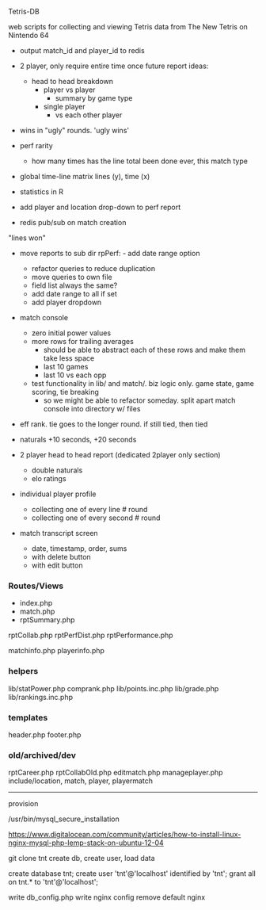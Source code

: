 Tetris-DB

web scripts for collecting and viewing Tetris data from The New Tetris on Nintendo 64

- output match_id and player_id to redis

- 2 player, only require entire time once
future report ideas:
  - head to head breakdown
    - player vs player
      - summary by game type
    - single player
      - vs each other player

- wins in "ugly" rounds. 'ugly wins'

- perf rarity
  - how many times has the line total been done ever, this match type

- global time-line matrix
  lines (y), time (x)

- statistics in R

- add player and location drop-down to perf report
- redis pub/sub on match creation

"lines won"

- move reports to sub dir
  rpPerf: - add date range option
    - refactor queries to reduce duplication
    - move queries to own file
    - field list always the same?
    - add date range to all if set
    - add player dropdown
- match console
  - zero initial power values
  - more rows for trailing averages
    - should be able to abstract each of these rows and make them take less space
    - last 10 games
    - last 10 vs each opp
  - test functionality in lib/ and match/. biz logic only. game state, game scoring, tie breaking
    - so we might be able to refactor someday. split apart match console into directory w/ files

- eff rank. tie goes to the longer round. if still tied, then tied
- naturals +10 seconds, +20 seconds

- 2 player head to head report (dedicated 2player only section)
  - double naturals
  - elo ratings

- individual player profile
  - collecting one of every line # round
  - collecting one of every second # round

- match transcript screen
  - date, timestamp, order, sums
  - with delete button
  - with edit button

### Routes/Views
- index.php
- match.php
- rptSummary.php

rptCollab.php
rptPerfDist.php
rptPerformance.php

matchinfo.php
playerinfo.php

### helpers
lib/statPower.php
comprank.php
lib/points.inc.php
lib/grade.php
lib/rankings.inc.php

### templates
header.php
footer.php

### old/archived/dev
rptCareer.php
rptCollabOld.php
editmatch.php
manageplayer.php
include/location, match, player, playermatch


---


provision

/usr/bin/mysql_secure_installation

https://www.digitalocean.com/community/articles/how-to-install-linux-nginx-mysql-php-lemp-stack-on-ubuntu-12-04

git clone tnt
create db, create user, load data

create database tnt;
create user 'tnt'@'localhost' identified by 'tnt';
grant all on tnt.* to 'tnt'@'localhost';

write db_config.php
write nginx config
remove default nginx
